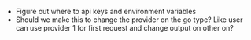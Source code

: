- Figure out where to api keys and environment variables
- Should we make this to change the provider on the go type? Like user can use provider 1 for first request and change output on other on?